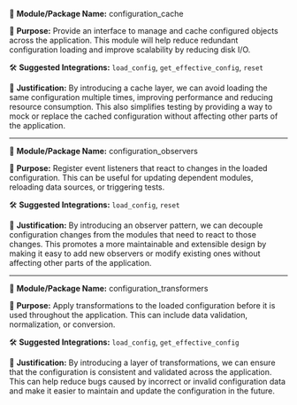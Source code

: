📁 **Module/Package Name:** configuration_cache

  🎯 **Purpose:** Provide an interface to manage and cache configured objects across the application. This module will help reduce redundant configuration loading and improve scalability by reducing disk I/O.

  🛠 **Suggested Integrations:** `load_config`, `get_effective_config`, `reset`

  📝 **Justification:** By introducing a cache layer, we can avoid loading the same configuration multiple times, improving performance and reducing resource consumption. This also simplifies testing by providing a way to mock or replace the cached configuration without affecting other parts of the application.

---

  📁 **Module/Package Name:** configuration_observers

  🎯 **Purpose:** Register event listeners that react to changes in the loaded configuration. This can be useful for updating dependent modules, reloading data sources, or triggering tests.

  🛠 **Suggested Integrations:** `load_config`, `reset`

  📝 **Justification:** By introducing an observer pattern, we can decouple configuration changes from the modules that need to react to those changes. This promotes a more maintainable and extensible design by making it easy to add new observers or modify existing ones without affecting other parts of the application.

---

  📁 **Module/Package Name:** configuration_transformers

  🎯 **Purpose:** Apply transformations to the loaded configuration before it is used throughout the application. This can include data validation, normalization, or conversion.

  🛠 **Suggested Integrations:** `load_config`, `get_effective_config`

  📝 **Justification:** By introducing a layer of transformations, we can ensure that the configuration is consistent and validated across the application. This can help reduce bugs caused by incorrect or invalid configuration data and make it easier to maintain and update the configuration in the future.